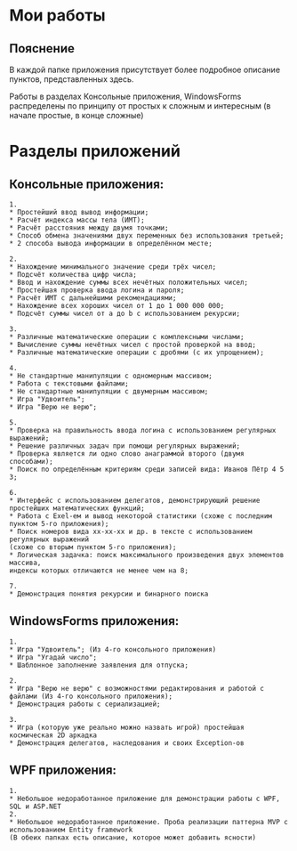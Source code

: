 # Мои работы
## Пояснение
В каждой папке приложения присутствует более подробное описание 
пунктов, представленных здесь.  

Работы в разделах Консольные приложения, WindowsForms распределены по принципу от простых к сложным и интересным
(в начале простые, в конце сложные)
# Разделы приложений
## Консольные приложения:
```
1. 
* Простейший ввод вывод информации;
* Расчёт индекса массы тела (ИМТ);
* Расчёт расстояния между двумя точками;
* Способ обмена значениями двух переменных без использования третьей;
* 2 способа вывода информации в определённом месте;
```
```
2. 
* Нахождение минимального значение среди трёх чисел;
* Подсчёт количества цифр числа;
* Ввод и нахождение суммы всех нечётных положительных чисел;
* Простейшая проверка ввода логина и пароля;
* Расчёт ИМТ с дальнейшими рекомендациями;
* Нахождение всех хороших чисел от 1 до 1 000 000 000;
* Подсчёт суммы чисел от а до b с использованием рекурсии;
```
```
3. 
* Различные математические операции с комплексными числами;
* Вычисление суммы нечётных чисел с простой проверкой на ввод;
* Различные математические операции с дробями (с их упрощением);
```
```
4. 
* Не стандартные манипуляции с одномерным массивом;
* Работа с текстовыми файлами;
* Не стандартные манипуляции с двумерным массивом;
* Игра "Удвоитель";
* Игра "Верю не верю";
```
```
5.
* Проверка на правильность ввода логина с использованием регулярных выражений;
* Решение различных задач при помощи регулярных выражений;
* Проверка является ли одно слово анаграммой второго (двумя способами);
* Поиск по определённым критериям среди записей вида: Иванов Пётр 4 5 3;
```
```
6.
* Интерфейс с использованием делегатов, демонстрирующий решение простейших математических функций;
* Работа с Exel-ем и вывод некоторой статистики (схоже с последним пунктом 5-го приложения);
* Поиск номеров вида хх-хх-хх и др. в тексте с использованием регулярных выражений 
(схоже со вторым пунктом 5-го приложения);
* Логическая задачка: поиск максимального произведения двух элементов массива,
индексы которых отличаются не менее чем на 8;
```
```
7.
* Демонстрация понятия рекурсии и бинарного поиска
```
## WindowsForms приложения:
```
1. 
* Игра "Удвоитель"; (Из 4-го консольного приложения)
* Игра "Угадай число";
* Шаблонное заполнение заявления для отпуска;
```
```
2. 
* Игра "Верю не верю" с возможностями редактирования и работой с файлами (Из 4-го консольного приложения);
* Демонстрация работы с сериализацией;
```
```
3. 
* Игра (которую уже реально можно назвать игрой) простейшая космическая 2D аркадка
* Демонстрация делегатов, наследования и своих Exception-ов
```
## WPF приложения:
```
1. 
* Небольшое недоработанное приложение для демонстрации работы с WPF, SQL и ASP.NET
2. 
* Небольшое недоработанное приложение. Проба реализации паттерна MVP с использованием Entity framework
(В обеих папках есть описание, которое может добавить ясности)
```
